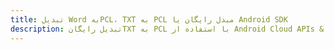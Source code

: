 ---title: تبدیل Word بهPCL، TXT به PCL مبدل رایگان یا Android SDKdescription: تبدیل رایگانTXT به PCL با استفاده از Android Cloud APIs & SDK. همچنین اسناد Microsoft Word و OpenOffice را در Cloud ایجاد، ویرایش و رندر کنید.---